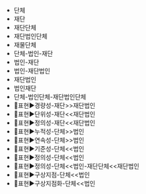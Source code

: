 - 단체
- 재단
- 재단단체
- 재단법인단체
- 재물단체
- 단체-법인-재단
- 법인-재단
- 법인-재단법인
- 재단법인
- 법인재단
- 단체-법인단체-재단법인단체
- 📌표현▶️경량성-재단>>재단법인
- 📌표현▶️단위성-재단<<재단법인
- 📌표현▶️정의성-재단<<재단법인
- 📌표현▶️누적성-단체>>법인
- 📌표현▶️연속성-단체>>법인
- 📌표현▶️기준성-단체<<법인
- 📌표현▶️정의성-단체<<법인
- 📌표현▶️정의성-단체<<법인-재단단체<<재단법인
- 📌표현▶️구상지점-단체<<법인
- 📌표현▶️구상지점화-단체<<법인